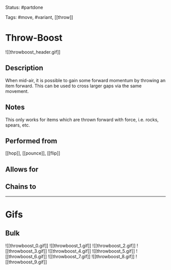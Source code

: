 Status: #partdone

Tags: #move, #variant, [[throw]]

# Throw-Boost
![[throwboost_header.gif]]
## Description
When mid-air, it is possible to gain some forward momentum by throwing an item forward. This can be used to cross larger gaps via the same movement.

## Notes
This only works for items which are thrown forward with force, i.e. rocks, spears, etc.

## Performed from
[[hop]], [[pounce]], [[flip]]

## Allows for


## Chains to


___
# Gifs
## Bulk
![[throwboost_0.gif]]
![[throwboost_1.gif]]
![[throwboost_2.gif]]
![[throwboost_3.gif]]
![[throwboost_4.gif]]
![[throwboost_5.gif]]
![[throwboost_6.gif]]
![[throwboost_7.gif]]
![[throwboost_8.gif]]
![[throwboost_9.gif]]